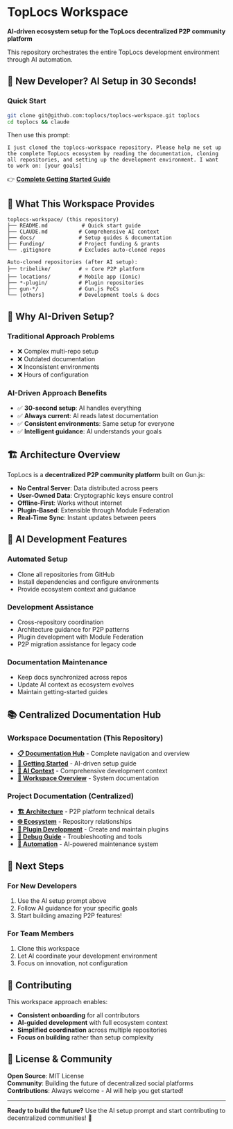 # TopLocs Workspace

**AI-driven ecosystem setup for the TopLocs decentralized P2P community platform**

This repository orchestrates the entire TopLocs development environment through AI automation.

## 🚀 New Developer? AI Setup in 30 Seconds!

### Quick Start
```bash
git clone git@github.com:toplocs/toplocs-workspace.git toplocs
cd toplocs && claude
```

Then use this prompt:
```
I just cloned the toplocs-workspace repository. Please help me set up the complete TopLocs ecosystem by reading the documentation, cloning all repositories, and setting up the development environment. I want to work on: [your goals]
```

👉 **[Complete Getting Started Guide](./docs/workspace/getting-started.md)**

## 📁 What This Workspace Provides

```
toplocs-workspace/ (this repository)
├── README.md           # Quick start guide  
├── CLAUDE.md          # Comprehensive AI context
├── docs/              # Setup guides & documentation
├── Funding/           # Project funding & grants
└── .gitignore         # Excludes auto-cloned repos

Auto-cloned repositories (after AI setup):
├── tribelike/         # ⭐ Core P2P platform
├── locations/         # Mobile app (Ionic)
├── *-plugin/          # Plugin repositories
├── gun-*/             # Gun.js PoCs
└── [others]           # Development tools & docs
```

## 🎯 Why AI-Driven Setup?

### Traditional Approach Problems
- ❌ Complex multi-repo setup
- ❌ Outdated documentation  
- ❌ Inconsistent environments
- ❌ Hours of configuration

### AI-Driven Approach Benefits
- ✅ **30-second setup**: AI handles everything
- ✅ **Always current**: AI reads latest documentation
- ✅ **Consistent environments**: Same setup for everyone
- ✅ **Intelligent guidance**: AI understands your goals

## 🏗️ Architecture Overview

TopLocs is a **decentralized P2P community platform** built on Gun.js:

- **No Central Server**: Data distributed across peers
- **User-Owned Data**: Cryptographic keys ensure control
- **Offline-First**: Works without internet
- **Plugin-Based**: Extensible through Module Federation
- **Real-Time Sync**: Instant updates between peers

## 🤖 AI Development Features

### Automated Setup
- Clone all repositories from GitHub
- Install dependencies and configure environments
- Provide ecosystem context and guidance

### Development Assistance  
- Cross-repository coordination
- Architecture guidance for P2P patterns
- Plugin development with Module Federation
- P2P migration assistance for legacy code

### Documentation Maintenance
- Keep docs synchronized across repos
- Update AI context as ecosystem evolves
- Maintain getting-started guides

## 📚 Centralized Documentation Hub

### Workspace Documentation (This Repository)
- **[📋 Documentation Hub](./docs/README.md)** - Complete navigation and overview
- **[🚀 Getting Started](./docs/workspace/getting-started.md)** - AI-driven setup guide
- **[🤖 AI Context](./CLAUDE.md)** - Comprehensive development context
- **[🔧 Workspace Overview](./docs/workspace/toplocs-workspace-overview.md)** - System documentation

### Project Documentation (Centralized)
- **[🏗️ Architecture](./docs/project/architecture.md)** - P2P platform technical details
- **[🌐 Ecosystem](./docs/project/ecosystem.md)** - Repository relationships
- **[🔌 Plugin Development](./docs/development/plugin-development.md)** - Create and maintain plugins
- **[🐛 Debug Guide](./docs/development/debug-guide.md)** - Troubleshooting and tools
- **[🤖 Automation](./docs/automation/)** - AI-powered maintenance system

## 🚀 Next Steps

### For New Developers
1. Use the AI setup prompt above
2. Follow AI guidance for your specific goals
3. Start building amazing P2P features!

### For Team Members
1. Clone this workspace
2. Let AI coordinate your development environment
3. Focus on innovation, not configuration

## 🤝 Contributing

This workspace approach enables:
- **Consistent onboarding** for all contributors
- **AI-guided development** with full ecosystem context
- **Simplified coordination** across multiple repositories
- **Focus on building** rather than setup complexity

## 📄 License & Community

**Open Source**: MIT License  
**Community**: Building the future of decentralized social platforms  
**Contributions**: Always welcome - AI will help you get started!

---

**Ready to build the future?** Use the AI setup prompt and start contributing to decentralized communities! 🚀
